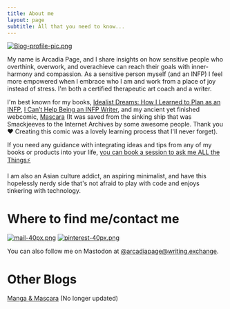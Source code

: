 ```yaml
---
title: About me
layout: page
subtitle: All that you need to know...
---
```


[![Blog-profile-pic.png](https://i.postimg.cc/0ytyY9N1/Blog-profile-pic.png)](https://postimg.cc/sMhzydST)

My name is Arcadia Page, and I share insights on how sensitive people who overthink, overwork, and overachieve can reach their goals with inner-harmony and compassion. As a sensitive person myself (and an INFP) I feel more empowered when I embrace who I am and work from a place of joy instead of stress. I'm both a certified therapeutic art coach and a writer.


I'm best known for my books, [Idealist Dreams: How I Learned to Plan as an INFP](https://payhip.com/b/KrBh),   [I Can’t Help Being an INFP Writer](https://payhip.com/b/4tWM), and my ancient yet finished webcomic, [Mascara](https://ia801806.us.archive.org/33/items/smackjeeves-59912/59912/index.html#1) (It was saved from the sinking ship that was Smackjeeves to the Internet Archives by some awesome people. Thank you ❤️ Creating this comic was a lovely learning process that I'll never forget).

If you need any guidance with integrating ideas and tips from any of my books or products into your life, [you can book a session to ask me ALL the Things⚡️](https://payhip.com/b/hXejf)

I am also an Asian culture addict, an aspiring minimalist, and have this hopelessly nerdy side that's not afraid to play with code and enjoys tinkering with technology.

# Where to find me/contact me

[![mail-40px.png](https://i.postimg.cc/yxz84Qmx/mail-40px.png)](mailto:arcadiapage@gmail.com) [![pinterest-40px.png](https://i.postimg.cc/gJh27F61/pinterest-40px.png)](https://www.pinterest.com/arcadiapage/) 

You can also follow me on Mastodon at [@arcadiapage@writing.exchange](https://writing.exchange/web/@arcadiapage).

# Other Blogs

[Manga & Mascara](https://manga-arcadia.blogspot.com/) (No longer updated)
